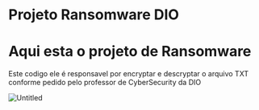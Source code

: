 # Projeto Ransomware DIO

# Aqui esta o projeto de Ransomware

Este codigo ele é responsavel por encryptar e descryptar o arquivo TXT conforme pedido pelo professor de CyberSecurity da DIO

![Untitled](https://user-images.githubusercontent.com/99220549/207053305-9c9a2534-de2f-48af-ad1c-58c57a9fbb27.png)
